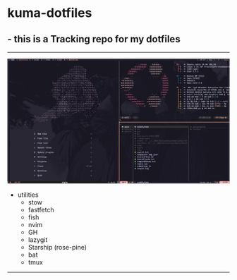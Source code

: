 # kuma-dotfiles

## - this is a Tracking repo for my dotfiles

---

![terminal](./snaps/term.png)

- utilities
  - stow
  - fastfetch
  - fish
  - nvim
  - GH
  - lazygit
  - Starship (rose-pine)
  - bat
  - tmux

---
